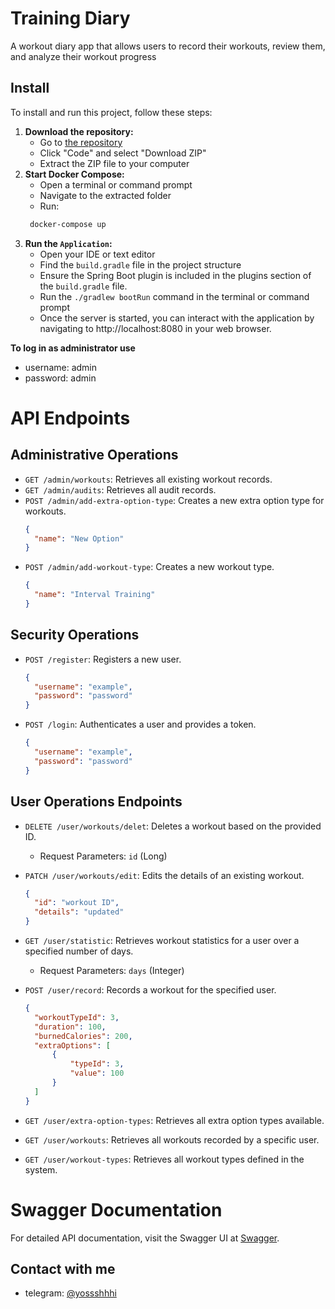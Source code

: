 # Training Diary

A workout diary app that allows users to record their workouts, review them, and analyze their workout progress

## Install

To install and run this project, follow these steps:

1. **Download the repository:**
    - Go to [the repository](https://github.com/yossshhhi/training-diary)
    - Click "Code" and select "Download ZIP"
    - Extract the ZIP file to your computer
2. **Start Docker Compose:**
   - Open a terminal or command prompt
   - Navigate to the extracted folder
   - Run:
   ```bash
    docker-compose up
   ```
3. **Run the `Application`:**
   - Open your IDE or text editor
   - Find the `build.gradle` file in the project structure
   - Ensure the Spring Boot plugin is included in the plugins section of the `build.gradle` file.
   - Run the `./gradlew bootRun` command in the terminal or command prompt
   - Once the server is started, you can interact with the application by navigating to http://localhost:8080 in your web browser.


**To log in as administrator use**
- username: admin
- password: admin

# API Endpoints
## Administrative Operations

- `GET /admin/workouts`: Retrieves all existing workout records.
- `GET /admin/audits`: Retrieves all audit records.
- `POST /admin/add-extra-option-type`: Creates a new extra option type for workouts.
  ```json
  {
    "name": "New Option"
  }
  ```
- `POST /admin/add-workout-type`: Creates a new workout type.
  ```json
  {
    "name": "Interval Training"
  }
  ```

## Security Operations

- `POST /register`: Registers a new user.
  ```json
  {
    "username": "example",
    "password": "password"
  }
  ```

- `POST /login`: Authenticates a user and provides a token.
  ```json
  {
    "username": "example",
    "password": "password"
  }
  ```
## User Operations Endpoints

- `DELETE /user/workouts/delet`: Deletes a workout based on the provided ID.
  - Request Parameters: `id` (Long)

- `PATCH /user/workouts/edit`: Edits the details of an existing workout.
  ```json
  {
    "id": "workout ID",
    "details": "updated"
  }
  ```
- `GET /user/statistic`: Retrieves workout statistics for a user over a specified number of days.
    - Request Parameters: `days` (Integer)

- `POST /user/record`: Records a workout for the specified user.
  ```json
  {
    "workoutTypeId": 3,
    "duration": 100,
    "burnedCalories": 200,
    "extraOptions": [
        {
            "typeId": 3,
            "value": 100
        }
    ]
  }
  ```

- `GET /user/extra-option-types`: Retrieves all extra option types available.

- `GET /user/workouts`: Retrieves all workouts recorded by a specific user.

- `GET /user/workout-types`: Retrieves all workout types defined in the system.

# Swagger Documentation
For detailed API documentation, visit the Swagger UI at [Swagger](http://localhost:8080/swagger-ui.html).

## Contact with me

- telegram: [@yossshhhi](https://t.me/yossshhhi)